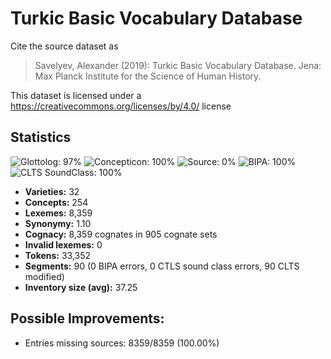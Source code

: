 # Turkic Basic Vocabulary Database

Cite the source dataset as

> Savelyev, Alexander (2019): Turkic Basic Vocabulary Database. Jena: Max Planck Institute for the Science of Human History.

This dataset is licensed under a https://creativecommons.org/licenses/by/4.0/ license

## Statistics



![Glottolog: 97%](https://img.shields.io/badge/Glottolog-97%25-green.svg "Glottolog: 97%")
![Concepticon: 100%](https://img.shields.io/badge/Concepticon-100%25-brightgreen.svg "Concepticon: 100%")
![Source: 0%](https://img.shields.io/badge/Source-0%25-red.svg "Source: 0%")
![BIPA: 100%](https://img.shields.io/badge/BIPA-100%25-brightgreen.svg "BIPA: 100%")
![CLTS SoundClass: 100%](https://img.shields.io/badge/CLTS%20SoundClass-100%25-brightgreen.svg "CLTS SoundClass: 100%")

- **Varieties:** 32
- **Concepts:** 254
- **Lexemes:** 8,359
- **Synonymy:** 1.10
- **Cognacy:** 8,359 cognates in 905 cognate sets
- **Invalid lexemes:** 0
- **Tokens:** 33,352
- **Segments:** 90 (0 BIPA errors, 0 CTLS sound class errors, 90 CLTS modified)
- **Inventory size (avg):** 37.25

## Possible Improvements:



- Entries missing sources: 8359/8359 (100.00%)
